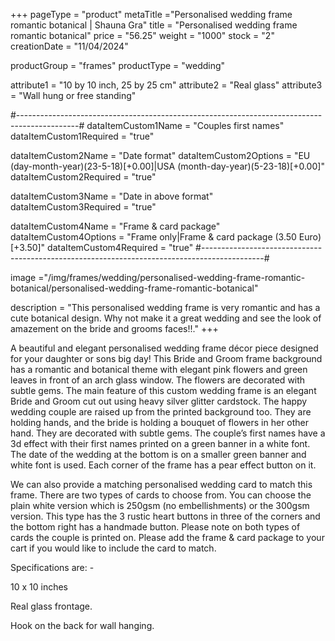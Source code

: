 +++
pageType = "product"
metaTitle ="Personalised wedding frame romantic botanical | Shauna Gra"
title = "Personalised wedding frame romantic botanical"
price = "56.25"
weight = "1000"
stock = "2"
creationDate = "11/04/2024"

productGroup = "frames"
productType = "wedding"
 
attribute1 = "10 by 10 inch, 25 by 25 cm" 
attribute2 = "Real glass"
attribute3 = "Wall hung or free standing"
 
#---------------------------------------------------------------------------------------------#
dataItemCustom1Name = "Couples first names"
dataItemCustom1Required = "true"

dataItemCustom2Name = "Date format"
dataItemCustom2Options = "EU (day-month-year)(23-5-18)[+0.00]|USA (month-day-year)(5-23-18)[+0.00]"
dataItemCustom2Required = "true"

dataItemCustom3Name = "Date in above format"
dataItemCustom3Required = "true"

dataItemCustom4Name = "Frame & card package"
dataItemCustom4Options = "Frame only|Frame & card package (3.50 Euro)[+3.50]"
dataItemCustom4Required = "true"
#---------------------------------------------------------------------------------------------#
 
image ="/img/frames/wedding/personalised-wedding-frame-romantic-botanical/personalised-wedding-frame-romantic-botanical"

description = "This personalised wedding frame is very romantic and has a cute botanical design. Why not make it a great wedding and see the look of amazement on the bride and grooms faces!!."
+++

A beautiful and elegant personalised wedding frame décor piece designed for your daughter or sons big day! This Bride and Groom frame background has a romantic and botanical theme with elegant pink flowers and green leaves in front of an arch glass window. The flowers are decorated with subtle gems. The main feature of this custom wedding frame is an elegant Bride and Groom cut out using heavy silver glitter cardstock. The happy wedding couple are raised up from the printed background too. They are holding hands, and the bride is holding a bouquet of flowers in her other hand. They are decorated with subtle gems. The couple’s first names have a 3d effect with their first names printed on a green banner in a white font. The date of the wedding at the bottom is on a smaller green banner and white font is used. Each corner of the frame has a pear effect button on it.

We can also provide a matching personalised wedding card to match this frame. There are two types of cards to choose from. You can choose the plain white version which is 250gsm (no embellishments) or the 300gsm version. This type has the 3 rustic heart buttons in three of the corners and the bottom right has a handmade button. Please note on both types of cards the couple is printed on. Please add the frame & card package to your cart if you would like to include the card to match.

Specifications are: -

10 x 10 inches

Real glass frontage.

Hook on the back for wall hanging.
